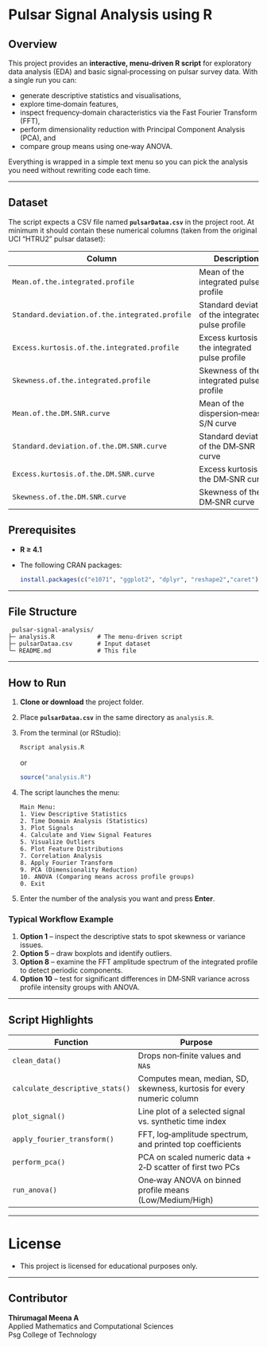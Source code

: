 # Pulsar Signal Analysis using R

## Overview

This project provides an **interactive, menu‑driven R script** for exploratory data analysis (EDA) and basic signal‑processing on pulsar survey data.  With a single run you can:

* generate descriptive statistics and visualisations,
* explore time‑domain features,
* inspect frequency‑domain characteristics via the Fast Fourier Transform (FFT),
* perform dimensionality reduction with Principal Component Analysis (PCA), and
* compare group means using one‑way ANOVA.

Everything is wrapped in a simple text menu so you can pick the analysis you need without rewriting code each time.

---

## Dataset

The script expects a CSV file named **`pulsarDataa.csv`** in the project root.  At minimum it should contain these numerical columns (taken from the original UCI “HTRU2” pulsar dataset):

| Column                                         | Description                                        |
| ---------------------------------------------- | -------------------------------------------------- |
| `Mean.of.the.integrated.profile`               | Mean of the integrated pulse profile               |
| `Standard.deviation.of.the.integrated.profile` | Standard deviation of the integrated pulse profile |
| `Excess.kurtosis.of.the.integrated.profile`    | Excess kurtosis of the integrated pulse profile    |
| `Skewness.of.the.integrated.profile`           | Skewness of the integrated pulse profile           |
| `Mean.of.the.DM.SNR.curve`                     | Mean of the dispersion‑measure S/N curve           |
| `Standard.deviation.of.the.DM.SNR.curve`       | Standard deviation of the DM‑SNR curve             |
| `Excess.kurtosis.of.the.DM.SNR.curve`          | Excess kurtosis of the DM‑SNR curve                |
| `Skewness.of.the.DM.SNR.curve`                 | Skewness of the DM‑SNR curve                       |

## Prerequisites

* **R ≥ 4.1**
* The following CRAN packages:

  ```r
  install.packages(c("e1071", "ggplot2", "dplyr", "reshape2","caret"))
  ```

---

## File Structure

```
 pulsar‑signal-analysis/
├─ analysis.R            # The menu‑driven script
├─ pulsarDataa.csv       # Input dataset
└─ README.md             # This file
```

---

## How to Run

1. **Clone or download** the project folder.
2. Place **`pulsarDataa.csv`** in the same directory as `analysis.R`.
3. From the terminal (or RStudio):

   ```bash
   Rscript analysis.R
   ```

   or

   ```r
   source("analysis.R")
   ```
4. The script launches the menu:

   ```
   Main Menu:
   1. View Descriptive Statistics
   2. Time Domain Analysis (Statistics)
   3. Plot Signals
   4. Calculate and View Signal Features
   5. Visualize Outliers
   6. Plot Feature Distributions
   7. Correlation Analysis
   8. Apply Fourier Transform
   9. PCA (Dimensionality Reduction)
   10. ANOVA (Comparing means across profile groups)
   0. Exit
   ```
5. Enter the number of the analysis you want and press **Enter**.

### Typical Workflow Example

1. **Option 1** – inspect the descriptive stats to spot skewness or variance issues.
2. **Option 5** – draw boxplots and identify outliers.
3. **Option 8** – examine the FFT amplitude spectrum of the integrated profile to detect periodic components.
4. **Option 10** – test for significant differences in DM‑SNR variance across profile intensity groups with ANOVA.

---

## Script Highlights

| Function                        | Purpose                                                                |
| ------------------------------- | ---------------------------------------------------------------------- |
| `clean_data()`                  | Drops non‑finite values and `NA`s                                      |
| `calculate_descriptive_stats()` | Computes mean, median, SD, skewness, kurtosis for every numeric column |
| `plot_signal()`                 | Line plot of a selected signal vs. synthetic time index                |
| `apply_fourier_transform()`     | FFT, log‑amplitude spectrum, and printed top coefficients              |
| `perform_pca()`                 | PCA on scaled numeric data + 2‑D scatter of first two PCs              |
| `run_anova()`                   | One‑way ANOVA on binned profile means (Low/Medium/High)                |

---

# License
- This project is licensed for educational purposes only.

---

## Contributor

**Thirumagal Meena A**  
Applied Mathematics and Computational Sciences  
Psg College of Technology  


